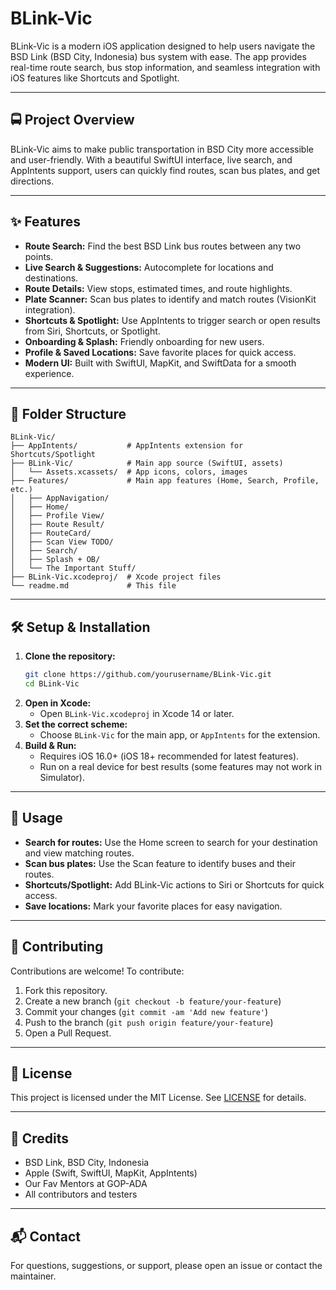 # BLink-Vic

BLink-Vic is a modern iOS application designed to help users navigate the BSD Link (BSD City, Indonesia) bus system with ease. The app provides real-time route search, bus stop information, and seamless integration with iOS features like Shortcuts and Spotlight.

---

## 🚍 Project Overview
BLink-Vic aims to make public transportation in BSD City more accessible and user-friendly. With a beautiful SwiftUI interface, live search, and AppIntents support, users can quickly find routes, scan bus plates, and get directions.

---

## ✨ Features
- **Route Search:** Find the best BSD Link bus routes between any two points.
- **Live Search & Suggestions:** Autocomplete for locations and destinations.
- **Route Details:** View stops, estimated times, and route highlights.
- **Plate Scanner:** Scan bus plates to identify and match routes (VisionKit integration).
- **Shortcuts & Spotlight:** Use AppIntents to trigger search or open results from Siri, Shortcuts, or Spotlight.
- **Onboarding & Splash:** Friendly onboarding for new users.
- **Profile & Saved Locations:** Save favorite places for quick access.
- **Modern UI:** Built with SwiftUI, MapKit, and SwiftData for a smooth experience.

---

## 📁 Folder Structure
```
BLink-Vic/
├── AppIntents/           # AppIntents extension for Shortcuts/Spotlight
├── BLink-Vic/            # Main app source (SwiftUI, assets)
│   └── Assets.xcassets/  # App icons, colors, images
├── Features/             # Main app features (Home, Search, Profile, etc.)
│   ├── AppNavigation/
│   ├── Home/
│   ├── Profile View/
│   ├── Route Result/
│   ├── RouteCard/
│   ├── Scan View TODO/
│   ├── Search/
│   ├── Splash + OB/
│   └── The Important Stuff/
├── BLink-Vic.xcodeproj/  # Xcode project files
└── readme.md             # This file
```

---

## 🛠️ Setup & Installation
1. **Clone the repository:**
   ```sh
   git clone https://github.com/yourusername/BLink-Vic.git
   cd BLink-Vic
   ```
2. **Open in Xcode:**
   - Open `BLink-Vic.xcodeproj` in Xcode 14 or later.
3. **Set the correct scheme:**
   - Choose `BLink-Vic` for the main app, or `AppIntents` for the extension.
4. **Build & Run:**
   - Requires iOS 16.0+ (iOS 18+ recommended for latest features).
   - Run on a real device for best results (some features may not work in Simulator).

---

## 🚦 Usage
- **Search for routes:** Use the Home screen to search for your destination and view matching routes.
- **Scan bus plates:** Use the Scan feature to identify buses and their routes.
- **Shortcuts/Spotlight:** Add BLink-Vic actions to Siri or Shortcuts for quick access.
- **Save locations:** Mark your favorite places for easy navigation.

---

## 🤝 Contributing
Contributions are welcome! To contribute:
1. Fork this repository.
2. Create a new branch (`git checkout -b feature/your-feature`)
3. Commit your changes (`git commit -am 'Add new feature'`)
4. Push to the branch (`git push origin feature/your-feature`)
5. Open a Pull Request.

---

## 📄 License
This project is licensed under the MIT License. See [LICENSE](LICENSE) for details.

---

## 🙏 Credits
- BSD Link, BSD City, Indonesia
- Apple (Swift, SwiftUI, MapKit, AppIntents)
- Our Fav Mentors at GOP-ADA
- All contributors and testers

---

## 📬 Contact
For questions, suggestions, or support, please open an issue or contact the maintainer.
